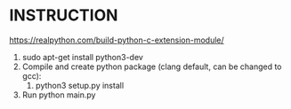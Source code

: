 
# INSTRUCTION

https://realpython.com/build-python-c-extension-module/

1) sudo apt-get install python3-dev
2) Compile and create python package (clang default, can be changed to gcc): 
   1) python3 setup.py install
3) Run python main.py